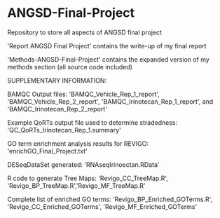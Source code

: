 # ANGSD-Final-Project
Repository to store all aspects of ANGSD final project

'Report ANGSD Final Project' contains the write-up of my final report 

'Methods-ANGSD-Final-Project' contains the expanded version of my methods section (all source code included)

SUPPLEMENTARY INFORMATION: 

BAMQC Output files: 'BAMQC_Vehicle_Rep_1_report', 'BAMQC_Vehicle_Rep_2_report', 'BAMQC_Irinotecan_Rep_1_report', and 'BAMQC_Irinotecan_Rep_2_report'

Example QoRTs output file used to determine stradedness: 'QC_QoRTs_Irinotecan_Rep_1.summary'

GO term enrichment analysis results for REVIGO: 'enrichGO_Final_Project.txt'

DESeqDataSet generated: 'RNAseqIrinoectan.RData' 

R code to generate Tree Maps: 'Revigo_CC_TreeMap.R', 'Revigo_BP_TreeMap.R','Revigo_MF_TreeMap.R'

Complete list of enriched GO terms: 'Revigo_BP_Enriched_GOTerms.R', 'Revigo_CC_Enriched_GOTerms', 'Revigo_MF_Enriched_GOTerms'
